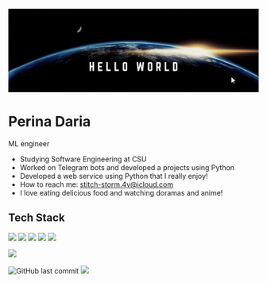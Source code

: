 <p align="center">
  <img src="https://raw.githubusercontent.com/dassakrassia/dassakrassia/refs/heads/main/game%20mode.gif" alt="banner" />
</p>


# Perina Daria
ML engineer

<ul>
  <li> Studying Software Engineering at CSU</li>
  <li> Worked on Telegram bots and developed a projects using Python</li>
  <li> Developed a web service using Python that I really enjoy!</li>
  <li> How to reach me: <a href="mailto:stitch-storm.4v@icloud.com">stitch-storm.4v@icloud.com</a></li>
  <li> I love eating delicious food and watching doramas and anime!</li>
</ul>


## Tech Stack
![](https://img.shields.io/badge/Python-232327?style=for-the-badge&logo=python&logoColor=white)
![](https://img.shields.io/badge/Deep%20Learning-00599C?style=for-the-badge)
![](https://img.shields.io/badge/NLP-424242?style=for-the-badge)
![](https://img.shields.io/badge/Docker%20-00599C?style=for-the-badge)
![](https://img.shields.io/badge/CV-232327?style=for-the-badge&logo=python&logoColor=white)

![](https://github-profile-summary-cards.vercel.app/api/cards/profile-details?username=dassakrassia&theme=solarized_dark)



![GitHub last commit](https://img.shields.io/github/last-commit/dassakrassia/dassakrassia)
![](https://komarev.com/ghpvc/?username=dassakrassia)
